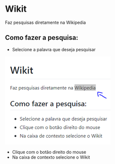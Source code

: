 # Wikit
Faz pesquisas diretamente na Wikipedia

## Como fazer a pesquisa:

* Selecione a palavra que deseja pesquisar

![Exemplo de seleção](/imgs-examples/example-selection.png)

* Clique com o botão direito do mouse
* Na caixa de contexto selecione o Wikit


